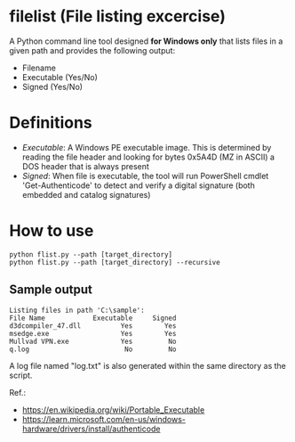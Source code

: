 # filelist (File listing excercise)
A Python command line tool designed __for Windows only__ that lists files in a given path and provides the following output:
- Filename
- Executable (Yes/No)
- Signed (Yes/No)

# Definitions
- _Executable_: A Windows PE executable image. This is determined by reading the file header and looking for bytes 0x5A4D (MZ in ASCII) a DOS header that is always present
- _Signed_: When file is executable, the tool will run PowerShell cmdlet 'Get-Authenticode' to detect and verify a digital signature (both embedded and catalog signatures)

# How to use
```
python flist.py --path [target_directory]
python flist.py --path [target_directory] --recursive
```

## Sample output
```
Listing files in path 'C:\sample':
File Name            Executable     Signed
d3dcompiler_47.dll          Yes        Yes
msedge.exe                  Yes        Yes
Mullvad VPN.exe             Yes         No
q.log                        No         No
```
A log file named "log.txt" is also generated within the same directory as the script.


Ref.: 
- https://en.wikipedia.org/wiki/Portable_Executable
- https://learn.microsoft.com/en-us/windows-hardware/drivers/install/authenticode
